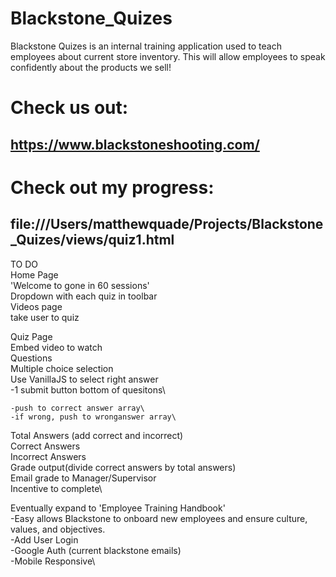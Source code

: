 # Blackstone_Quizes

Blackstone Quizes is an internal training application used to teach employees about current store inventory.  This will allow employees to speak confidently about the products we sell!

# Check us out:

## https://www.blackstoneshooting.com/

# Check out my progress:

## file:///Users/matthewquade/Projects/Blackstone_Quizes/views/quiz1.html

TO DO\
Home Page\
'Welcome to gone in 60 sessions'\
Dropdown with each quiz in toolbar\
Videos page\
take user to quiz

Quiz Page\
  Embed video to watch\
  Questions\
  Multiple choice selection\
  Use VanillaJS to select right answer\
  -1 submit button bottom of quesitons\


    -push to correct answer array\
    -if wrong, push to wronganswer array\
  Total Answers (add correct and incorrect)\
  Correct Answers\
  Incorrect Answers\
  Grade output(divide correct answers by total answers)\
  Email grade to Manager/Supervisor\
    Incentive to complete\

Eventually expand to 'Employee Training Handbook'\
  -Easy allows Blackstone to onboard new employees and ensure culture, values, and objectives.\
  -Add User Login\
    -Google Auth (current blackstone emails)\
  -Mobile Responsive\

